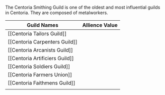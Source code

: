The Centoria Smithing Guild is one of the oldest and most influential guilds in Centoria. They are composed of metalworkers.

| Guild Names                    | Allience Value|
| ------------------------------ | -------------------------- |
| [[Centoria Tailors Guild]]     |                           |
| [[Centoria Carpenters Guild]]  |                            |
| [[Centoria Arcanists Guild]]   |                            |
| [[Centoria Artificiers Guild]] |                            |
| [[Centoria Soldiers Guild]]    |                            |
| [[Centoria Farmers Union]]     |                            |
| [[Centoria Faithmens Guild]]   |                            |
|                                |                            |